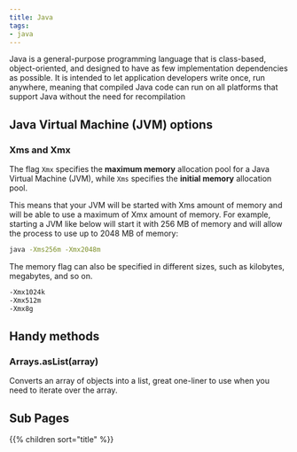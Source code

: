 ```yaml
---
title: Java
tags:
- java
---
```


Java is a general-purpose programming language that is class-based, object-oriented, and designed to have as few implementation dependencies as possible. It is intended to let application developers write once, run anywhere, meaning that compiled Java code can run on all platforms that support Java without the need for recompilation
<!--more-->

## Java Virtual Machine (JVM) options

### Xms and Xmx

The flag `Xmx` specifies the **maximum memory** allocation pool for a Java Virtual Machine (JVM), while `Xms` specifies the **initial memory** allocation pool.

This means that your JVM will be started with Xms amount of memory and will be able to use a maximum of Xmx amount of memory. For example, starting a JVM like below will start it with 256 MB of memory and will allow the process to use up to 2048 MB of memory:

``` cmd
java -Xms256m -Xmx2048m
```
The memory flag can also be specified in different sizes, such as kilobytes, megabytes, and so on.
``` cmd
-Xmx1024k
-Xmx512m
-Xmx8g
```

## Handy methods

### Arrays.asList(array)

Converts an array of objects into a list, great one-liner to use when you need to iterate over the array.

## Sub Pages

{{% children sort="title" %}}